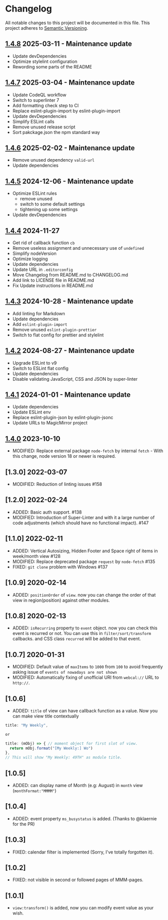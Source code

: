 # Changelog

All notable changes to this project will be documented in this file.
This project adheres to [Semantic Versioning](https://semver.org/).

## [1.4.8] 2025-03-11 - Maintenance update

- Update devDependencies
- Optimize stylelint configuration
- Rewording some parts of the README

## [1.4.7] 2025-03-04 - Maintenance update

- Update CodeQL workflow
- Switch to superlinter 7
- Add formatting check step to CI
- Replace eslint-plugin-import by eslint-plugin-import
- Update devDependencies
- Simplify ESLint calls
- Remove unused release script
- Sort pakckage.json the npm standard way

## [1.4.6] 2025-02-02 - Maintenance update

- Remove unused dependency `valid-url`
- Update dependencies

## [1.4.5] 2024-12-06 - Maintenance update

- Optimize ESLint rules
  - remove unused
  - switch to some default settings
  - tightening up some settings
- Update devDependencies

## [1.4.4] 2024-11-27

- Get rid of callback function `cb`
- Remove useless assignment and unnecessary use of `undefined`
- Simplify nodeVersion
- Optimize logging
- Update dependencies
- Update URL in `.editorconfig`
- Move Changelog from README.md to CHANGELOG.md
- Add link to LICENSE file in README.md
- Fix Update instructions in README.md

## [1.4.3] 2024-10-28 - Maintenance update

- Add linting for Markdown
- Update dependencies
- Add `eslint-plugin-import`
- Remove unused `eslint-plugin-prettier`
- Switch to flat config for prettier and stylelint

## [1.4.2] 2024-08-27 - Maintenance update

- Upgrade ESLint to v9
- Switch to ESLint flat config
- Update dependencies
- Disable validating JavaScript, CSS and JSON by super-linter

## [1.4.1] 2024-01-01 - Maintenance update

- Update dependencies
- Update ESLint env
- Replace eslint-plugin-json by eslint-plugin-jsonc
- Update URLs to MagicMirror project

## [1.4.0] 2023-10-10

- MODIFIED: Replace external package `node-fetch` by internal `fetch` - With this change, node version 18 or newer is required.

## [1.3.0] 2022-03-07

- MODIFIED: Reduction of linting issues #158

## [1.2.0] 2022-02-24

- ADDED: Basic auth support. #138
- MODIFIED: Introduction of Super-Linter and with it a large number of code adjustments (which should have no functional impact). #147

## [1.1.0] 2022-02-11

- ADDED: Vertical Autosizing, Hidden Footer and Space right of items in week/month view #128
- MODIFIED: Replace deprecated package `request` by `node-fetch` #135
- FIXED: `git clone` problem with Windows #137

## [1.0.9] 2020-02-14

- ADDED: `positionOrder` of `view`. now you can change the order of that view in region(position) against other modules.

## [1.0.8] 2020-02-13

- ADDED: `isRecurring` property to `event` object. now you can check this event is recurred or not. You can use this in `filter/sort/transform` callbacks. and CSS class `recurred` will be added to that event.

## [1.0.7] 2020-01-31

- MODIFIED: Default value of `maxItems` to `1000` from `100` to avoid frequently asking issue of `events of nowadays are not shown`
- MODIFIED: Automatically fixing of unofficial URI from `webcal://` URL to `http://`.

## [1.0.6]

- ADDED: `title` of view can have callback function as a value. Now you can make view title contextually

```js
title: "My Weekly",

or

title: (mObj) => { // moment object for first slot of view.
  return mObj.format("[My Weekly:] Wo")
},
// This will show "My Weekly: 49TH" as module title.
```

## [1.0.5]

- ADDED: can display name of Month (e.g: August) in `month` view (`monthFormat:"MMMM"`)

## [1.0.4]

- ADDED: event property `ms_busystatus` is added. (Thanks to @klaernie for the PR)

## [1.0.3]

- FIXED: calendar filter is implemented (Sorry, I've totally forgotten it).

## [1.0.2]

- FIXED: not visible in second or followed pages of MMM-pages.

## [1.0.1]

- `view:transform()` is added, now you can modify event value as your wish.

[1.4.8]: https://github.com/MMM-CalendarExt2/MMM-CalendarExt2/compare/v1.4.7...v1.4.8
[1.4.7]: https://github.com/MMM-CalendarExt2/MMM-CalendarExt2/compare/v1.4.6...v1.4.7
[1.4.6]: https://github.com/MMM-CalendarExt2/MMM-CalendarExt2/compare/v1.4.5...v1.4.6
[1.4.5]: https://github.com/MMM-CalendarExt2/MMM-CalendarExt2/compare/v1.4.4...v1.4.5
[1.4.4]: https://github.com/MMM-CalendarExt2/MMM-CalendarExt2/compare/v1.4.3...v1.4.4
[1.4.3]: https://github.com/MMM-CalendarExt2/MMM-CalendarExt2/compare/v1.4.2...v1.4.3
[1.4.2]: https://github.com/MMM-CalendarExt2/MMM-CalendarExt2/compare/v1.4.1...v1.4.2
[1.4.1]: https://github.com/MMM-CalendarExt2/MMM-CalendarExt2/compare/v1.4.0...v1.4.1
[1.4.0]: https://github.com/MMM-CalendarExt2/MMM-CalendarExt2/compare/v1.3.0...v1.4.0
